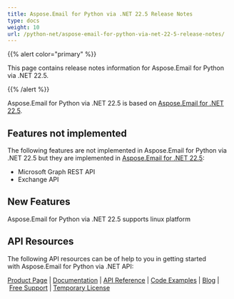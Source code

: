 ```yaml
---
title: Aspose.Email for Python via .NET 22.5 Release Notes
type: docs
weight: 10
url: /python-net/aspose-email-for-python-via-net-22-5-release-notes/
---
```


{{% alert color="primary" %}} 

This page contains release notes information for Aspose.Email for Python via .NET 22.5.

{{% /alert %}} 

Aspose.Email for Python via .NET 22.5 is based on [Aspose.Email for .NET 22.5](/email/net/aspose-email-for-net-22-5-release-notes/).
## **Features not implemented**
The following features are not implemented in Aspose.Email for Python via .NET 22.5 but they are implemented in [Aspose.Email for .NET 22.5](/email/net/aspose-email-for-net-22-5-release-notes/):

- Microsoft Graph REST API
- Exchange API

## **New Features**

Aspose.Email for Python via .NET 22.5 supports linux platform


## **API Resources**
The following API resources can be of help to you in getting started with Aspose.Email for Python via .NET API:



[Product Page](https://products.aspose.com/email/python-net) | [Documentation](/email/python-net/home/) | [API Reference](https://apireference.aspose.com/email/net) | [Code Examples](https://github.com/aspose-email/aspose.email-python-dotnet) | [Blog](https://blog.aspose.com/category/email/) | [Free Support](https://forum.aspose.com/c/email/12) | [Temporary License](https://purchase.aspose.com/temporary-license)



